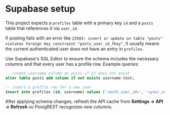 # Supabase setup

This project expects a `profiles` table with a primary key `id` and a `posts` table that references it via `user_id`.

If posting fails with an error like `23503: insert or update on table "posts" violates foreign key constraint "posts_user_id_fkey"`, it usually means the current authenticated user does not have an entry in `profiles`.

Use Supabase's SQL Editor to ensure the schema includes the necessary columns and that every user has a profile row. Example queries:

```sql
-- create username column on posts if it does not exist
alter table posts add column if not exists username text;

-- insert a profile row for a new user
insert into profiles (id, username) values ('<auth_user_id>', '<your_username>');
```

After applying schema changes, refresh the API cache from **Settings → API → Refresh** so PostgREST recognizes new columns.
